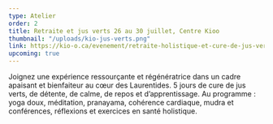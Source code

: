 ```yaml
---
type: Atelier
order: 2
title: Retraite et jus verts 26 au 30 juillet, Centre Kioo
thumbnail: "/uploads/kio-jus-verts.png"
link: https://kio-o.ca/evenement/retraite-holistique-et-cure-de-jus-verts-avec-nancy-bilodeau/2021-07-26/
upcoming: true
---
```


Joignez une expérience ressourçante et régénératrice dans un cadre apaisant et bienfaiteur au cœur des Laurentides. 5 jours de cure de jus verts, de détente, de calme, de repos et d’apprentissage. Au programme : yoga doux, méditation, pranayama, cohérence cardiaque, mudra et conférences, réflexions et exercices en santé holistique.
